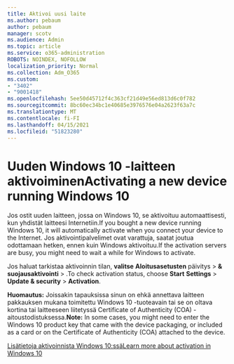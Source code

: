 ```yaml
---
title: Aktivoi uusi laite
ms.author: pebaum
author: pebaum
manager: scotv
ms.audience: Admin
ms.topic: article
ms.service: o365-administration
ROBOTS: NOINDEX, NOFOLLOW
localization_priority: Normal
ms.collection: Adm_O365
ms.custom:
- "3402"
- "9001418"
ms.openlocfilehash: 5ee50d45712f4c363cf21d49e56ed813d6c0f782
ms.sourcegitcommit: 8bc60ec34bc1e40685e3976576e04a2623f63a7c
ms.translationtype: MT
ms.contentlocale: fi-FI
ms.lasthandoff: 04/15/2021
ms.locfileid: "51823280"
---
```

# <a name="activating-a-new-device-running-windows-10"></a><span data-ttu-id="3bcf8-102">Uuden Windows 10 -laitteen aktivoiminen</span><span class="sxs-lookup"><span data-stu-id="3bcf8-102">Activating a new device running Windows 10</span></span>

<span data-ttu-id="3bcf8-103">Jos ostit uuden laitteen, jossa on Windows 10, se aktivoituu automaattisesti, kun yhdistät laitteesi Internetiin.</span><span class="sxs-lookup"><span data-stu-id="3bcf8-103">If you bought a new device running Windows 10, it will automatically activate when you connect your device to the Internet.</span></span> <span data-ttu-id="3bcf8-104">Jos aktivointipalvelimet ovat varattuja, saatat joutua odottamaan hetken, ennen kuin Windows aktivoituu.</span><span class="sxs-lookup"><span data-stu-id="3bcf8-104">If the activation servers are busy, you might need to wait a while for Windows to activate.</span></span>

<span data-ttu-id="3bcf8-105">Jos haluat tarkistaa aktivoinnin tilan, **valitse** **Aloitusasetusten** päivitys  >  **& suojausaktivointi**  >  .</span><span class="sxs-lookup"><span data-stu-id="3bcf8-105">To check activation status, choose **Start** **Settings** > **Update & security** > **Activation**.</span></span>

<span data-ttu-id="3bcf8-106">**Huomautus:** Joissakin tapauksissa sinun on ehkä annettava laitteen pakkauksen mukana toimitettu Windows 10 -tuoteavain tai se on oltava kortina tai laitteeseen liitetyssä Certificate of Authenticity (COA) -aitoustodistuksessa.</span><span class="sxs-lookup"><span data-stu-id="3bcf8-106">**Note:** In some cases, you might need to enter the Windows 10 product key that came with the device packaging, or included as a card or on the Certificate of Authenticity (COA) attached to the device.</span></span>

[<span data-ttu-id="3bcf8-107">Lisätietoja aktivoinnista Windows 10:ssä</span><span class="sxs-lookup"><span data-stu-id="3bcf8-107">Learn more about activation in Windows 10</span></span>](https://support.microsoft.com/help/12440)